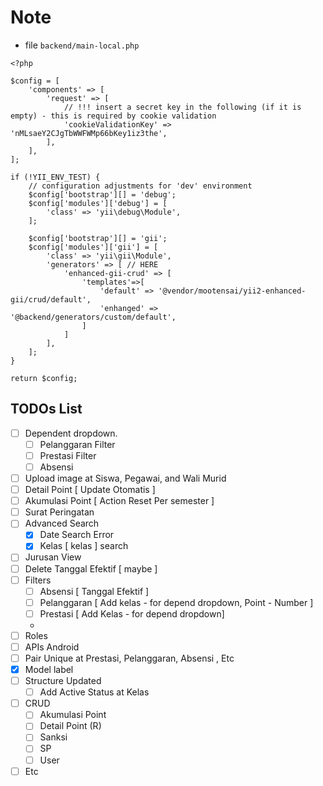 # Note

* file ```backend/main-local.php```
```
<?php

$config = [
    'components' => [
        'request' => [
            // !!! insert a secret key in the following (if it is empty) - this is required by cookie validation
            'cookieValidationKey' => 'nMLsaeY2CJgTbWWFWMp66bKey1iz3the',
        ],
    ],
];

if (!YII_ENV_TEST) {
    // configuration adjustments for 'dev' environment
    $config['bootstrap'][] = 'debug';
    $config['modules']['debug'] = [
        'class' => 'yii\debug\Module',
    ];

    $config['bootstrap'][] = 'gii';
    $config['modules']['gii'] = [
        'class' => 'yii\gii\Module',
        'generators' => [ // HERE
            'enhanced-gii-crud' => [
                'templates'=>[ 
                    'default' => '@vendor/mootensai/yii2-enhanced-gii/crud/default',
                    'enhanged' => '@backend/generators/custom/default',
                ]
            ]
        ],
    ];
}

return $config;

```


## TODOs List

- [ ] Dependent dropdown.
    - [ ] Pelanggaran Filter
    - [ ] Prestasi Filter
    - [ ] Absensi
- [ ] Upload image at Siswa, Pegawai, and Wali Murid
- [ ] Detail Point [ Update Otomatis ]
- [ ] Akumulasi Point [ Action Reset Per semester ]
- [ ] Surat Peringatan
- [ ] Advanced Search
    - [x] Date Search Error 
    - [x] Kelas [ kelas ] search
- [ ] Jurusan View
- [ ] Delete Tanggal Efektif [ maybe ]
- [ ] Filters
    - [ ] Absensi [ Tanggal Efektif ]
    - [ ] Pelanggaran [ Add kelas - for depend dropdown, Point - Number ]
    - [ ] Prestasi [ Add Kelas - for depend dropdown]
    - 
- [ ] Roles
- [ ] APIs Android
- [ ] Pair Unique at Prestasi, Pelanggaran, Absensi , Etc
- [x] Model label
- [ ] Structure Updated
    - [ ] Add Active Status at Kelas
- [ ] CRUD 
    - [ ] Akumulasi Point
    - [ ] Detail Point (R)
    - [ ] Sanksi
    - [ ] SP
    - [ ] User
- [ ] Etc